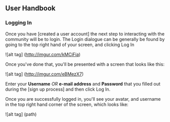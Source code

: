 ## User Handbook
### Logging In

Once you have [created a user account] the next step to interacting with the community will be to login.
The Login dialogue can be generally be found by going to the top right hand of your screen, and clicking Log In

![alt tag] (http://imgur.com/kMCiFia)

Once you've done that, you'll be presented with a screen that looks like this:

![alt tag] (http://imgur.com/eBMezX7)

Enter your **Username** _OR_ **e-mail address** and **Password** that you filled out during the [sign up process] and then click Log In. 

Once you are successfully logged in, you'll see your avatar, and username in the top right hand corner of the screen, which looks like:

![alt tag] (path)


